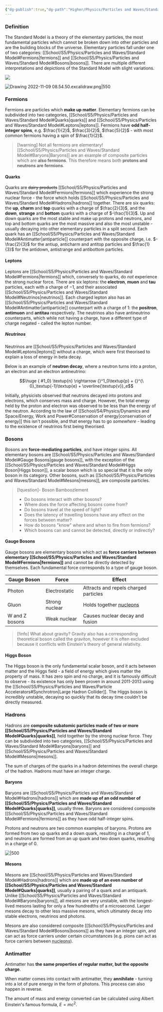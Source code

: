 ```yaml
---
{"dg-publish":true,"dg-path":"Higher/Physics/Particles and Waves/Standard Model.md","dg-permalink":"physics/standard-model","permalink":"/physics/standard-model/","created":"","updated":""}
---
```


### Definition
The Standard Model is a theory of the elementary particles, the most fundamental particles which cannot be broken down into other particles and are the building blocks of the universe. Elementary particles fall under one of two categories: [[School/S5/Physics/Particles and Waves/Standard Model#Fermions\|fermions]] and [[School/S5/Physics/Particles and Waves/Standard Model#Bosons\|bosons]]. There are multiple different interpretations and depictions of the Standard Model with slight variations.

![](https://d2r55xnwy6nx47.cloudfront.net/uploads/2020/10/SM_graphic-FINAL_T02.svg)

![Drawing 2022-11-09 08.54.50.excalidraw.png|550](/img/user/!%20Obsidian/Excalidraw/Drawing%202022-11-09%2008.54.50.excalidraw.png)

### Fermions
Fermions are particles which **make up matter**. Elementary fermions can be subdivided into two categories, [[School/S5/Physics/Particles and Waves/Standard Model#Quarks\|quarks]] and [[School/S5/Physics/Particles and Waves/Standard Model#Leptons\|leptons]]. Fermions have **odd half-integer spins**, e.g. $\frac{1}{2}$, $\frac{3}{2}$, $\frac{5}{2}$ - with most common fermions having a spin of $\frac{1}{2}$.

> [!warning] Not all fermions are elementary!
> [[School/S5/Physics/Particles and Waves/Standard Model#Baryons\|Baryons]] are an example of composite particles which are **also fermions**. This therefore means both **protons and neutrons are fermions**.

#### Quarks
Quarks are ~~dairy products~~ [[School/S5/Physics/Particles and Waves/Standard Model#Fermions\|fermions]] which experience the strong nuclear force - the force which holds [[School/S5/Physics/Particles and Waves/Standard Model#Hadrons\|hadrons]] together. There are six quarks: the **up**, **charm** and **top** quarks with a charge of $\frac{2}{3}$, and the **down**, **strange** and **bottom** quarks with a charge of $-\frac{1}{3}$. Up and down quarks are the most stable and make up protons and neutrons, and top and bottom quarks are the most massive and also the most unstable - usually decaying into other elementary particles in a split second. Each quark has an [[School/S5/Physics/Particles and Waves/Standard Model#Antimatter\|antiparticle]] counterpart with the opposite charge, i.e. $-\frac{2}{3}$ for the antiup, anticharm and antitop particles and $\frac{1}{3}$ for the antidown, antistrange and antibottom particles.

#### Leptons
Leptons are [[School/S5/Physics/Particles and Waves/Standard Model#Fermions\|fermions]] which, conversely to quarks, do *not* experience the strong nuclear force. There are six leptons: the **electron**, **muon** and **tau** particles, each with a charge of $-1$, and their associated [[School/S5/Physics/Particles and Waves/Standard Model#Neutrinos\|neutrinos]]. Each charged lepton also has an [[School/S5/Physics/Particles and Waves/Standard Model#Antimatter\|antiparticle]] counterpart with a charge of $1$: the **positron**, **antimuon** and **antitau** respectively. The neutrinos also have antineutrino counterparts, which while not having a charge, have a different type of charge negated - called the lepton number.

##### Neutrinos
Neutrinos are [[School/S5/Physics/Particles and Waves/Standard Model#Leptons\|leptons]] without a charge, which were first theorised to explain a loss of energy in beta decay.

Below is an example of **neutron decay**, where a neutron turns into a proton, an electron and an electron antineutrino:

$$\huge
{ #1_0}
\textup{n} \rightarrow {}^1_0\textup{p} + {}^{\ 0}_\textup{-1}\textup{e} + \overline{\textup{v}}_e$$

Initially, physicists observed that neutrons decayed into protons and electrons, which conserves mass and charge. However, the total energy held by the proton and electron was observed to be less than the energy of the neutron. According to the law of [[School/S4/Physics/Dynamics and Space/Energy, Work and Power#Conservation of energy\|conservation of energy]] this isn't possible, and that energy has to go *somewhere* - leading to the existence of neutrinos first being theorised.

### Bosons
Bosons are **force-mediating particles**, and have integer spins. All elementary bosons are [[School/S5/Physics/Particles and Waves/Standard Model#Gauge Bosons\|gauge bosons]], with the exception of the [[School/S5/Physics/Particles and Waves/Standard Model#Higgs Boson\|Higgs boson]], a scalar boson which is so special that it is the only boson in its category. Other bosons, such as [[School/S5/Physics/Particles and Waves/Standard Model#Mesons\|mesons]], are composite particles.

> [!question]- Boson Bamboozlement
> - Do bosons interact with other bosons?
> - Where does the force affecting bosons come from?
> - Do bosons travel at the speed of light?
> - Does the latency of travelling bosons have any effect on the forces between matter?
> - How do bosons "know" where and when to fire from fermions?
> - Which bosons can and cannot be detected, directly or indirectly?

#### Gauge Bosons
Gauge bosons are elementary bosons which act as **force carriers between elementary [[School/S5/Physics/Particles and Waves/Standard Model#Fermions\|fermions]]** and cannot be directly detected by themselves. Each fundamental force corresponds to a type of gauge boson.

| Gauge Boson    | Force          | Effect                                                            |
| -------------- | -------------- | ----------------------------------------------------------------- |
| Photon         | Electrostatic  | Attracts and repels charged particles                             |
| Gluon          | Strong nuclear | Holds together <abbr title="Protons and neutrons">nucleons</abbr> |
| W and Z bosons | Weak nuclear   | Causes nuclear decay and fusion                                   |

> [!info] What about gravity?
> Gravity also has a corresponding theoretical boson called the graviton, however it is often excluded because it conflicts with Einstein's theory of general relativity.

#### Higgs Boson
The Higgs boson is the only fundamental scalar boson, and it acts between matter and the Higgs field - a field of energy which gives matter the property of mass. It has zero spin and no charge, and it is famously difficult to observe - its existence has only been proven in around 2011-2013 using the [[School/S5/Physics/Particles and Waves/Particle Accelerators#Synchrotron\|Large Hadron Collider]]. The Higgs boson is incredibly unstable, decaying so quickly that its decay time couldn't be directly measured.

### Hadrons
Hadrons are **composite subatomic particles made of two or more [[School/S5/Physics/Particles and Waves/Standard Model#Quarks\|quarks]]**, held together by the strong nuclear force. They can be subdivided into two categories, [[School/S5/Physics/Particles and Waves/Standard Model#Baryons\|baryons]] and [[School/S5/Physics/Particles and Waves/Standard Model#Mesons\|mesons]].

The sum of charges of the quarks in a hadron determines the overall charge of the hadron. Hadrons must have an integer charge.

#### Baryons
Baryons are [[School/S5/Physics/Particles and Waves/Standard Model#Hadrons\|hadrons]] which are **made up of an odd number of [[School/S5/Physics/Particles and Waves/Standard Model#Quarks\|quarks]]**, usually three. Baryons are considered composite [[School/S5/Physics/Particles and Waves/Standard Model#Fermions\|fermions]] as they have odd half-integer spins.

Protons and neutrons are two common examples of baryons. Protons are formed from two up quarks and a down quark, resulting in a charge of $1$, and neutrons are formed from an up quark and two down quarks, resulting in a charge of $0$.

![|500](https://www.electricalelibrary.com/wp-content/uploads/2022/08/56679df735ed606ce18b8c6633686263.711x433x1-1.png)

#### Mesons
Mesons are [[School/S5/Physics/Particles and Waves/Standard Model#Hadrons\|hadrons]] which are **made up of an even number of [[School/S5/Physics/Particles and Waves/Standard Model#Quarks\|quarks]]**, usually a pairing of a quark and an antiquark. Unlike [[School/S5/Physics/Particles and Waves/Standard Model#Baryons\|baryons]], all mesons are very unstable, with the longest-lived mesons lasting for only a few hundredths of a microsecond. Larger mesons decay to other less massive mesons, which ultimately decay into stable electrons, neutrinos and photons.

Mesons are also considered composite [[School/S5/Physics/Particles and Waves/Standard Model#Bosons\|bosons]] as they have an integer spin, and can act as force carriers under certain circumstances (e.g. pions can act as force carriers between <abbr title="Protons and neutrons">nucleons</abbr>).

### Antimatter
Antimatter has **the same properties of regular matter, but the opposite charge**.

When matter comes into contact with antimatter, they **annihilate** - turning into a lot of pure energy in the form of photons. This process can also happen in reverse.

The amount of mass and energy converted can be calculated using Albert Einstein's famous formula, $E=mc^2$.
